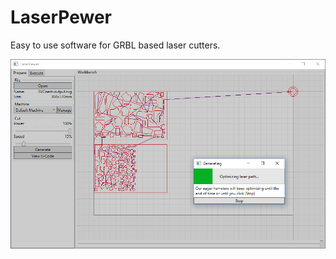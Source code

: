 # LaserPewer

Easy to use software for GRBL based laser cutters.

![Screenshot](/docs/screenshots/main.png)
